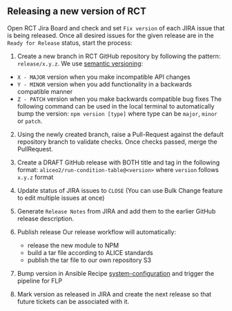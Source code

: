 ## Releasing a new version of RCT

Open RCT Jira Board and check and set `Fix version` of each JIRA issue that is being released.
Once all desired issues for the given release are in the `Ready for Release` status, start the process:

1. Create a new branch in RCT GitHub repository by following the pattern: `release/x.y.z`. We use [semantic versioning](https://semver.org/):  
- `X - MAJOR` version when you make incompatible API changes
- `Y - MINOR` version when you add functionality in a backwards compatible manner
- `Z - PATCH` version when you make backwards compatible bug fixes
The following command can be used in the local terminal to automatically bump the version: `npm version [type]` where type can be `major`, `minor` or `patch`.
2. Using the newly created branch, raise a Pull-Request against the default repository branch to validate checks. Once checks passed, merge the PullRequest.
3. Create a DRAFT GitHub release with BOTH title and tag in the following format: `aliceo2/run-condition-table@<version>` where `version` follows `x.y.z` format
4. Update status of JIRA issues to `CLOSE` (You can use Bulk Change feature to edit multiple issues at once)
5. Generate `Release Notes` from JIRA and add them to the earlier GitHub release description.
6. Publish release
   Our release workflow will automatically: 
   - release the new module to NPM
   - build a tar file according to ALICE standards
   - publish the tar file to our own repository S3

7. Bump version in Ansible Recipe [system-configuration](https://gitlab.cern.ch/AliceO2Group/system-configuration) and trigger the pipeline for FLP
8. Mark version as released in JIRA and create the next release so that future tickets can be associated with it.
